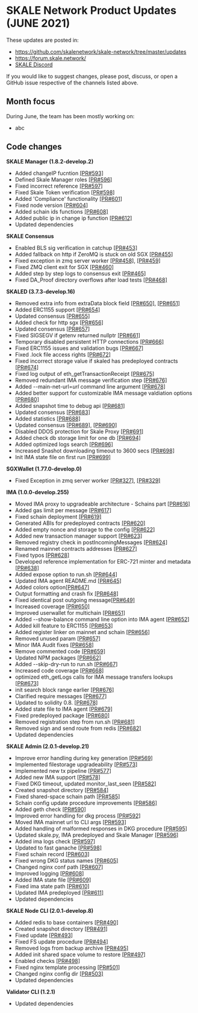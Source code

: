# SKALE Network Product Updates (JUNE 2021)

These updates are posted in: 

-   <https://github.com/skalenetwork/skale-network/tree/master/updates>
-   <https://forum.skale.network/>
-   [SKALE Discord](https://discord.gg/vvUtWJB)

If you would like to suggest changes, please post, discuss, or open a GitHub issue respective of the channels listed above.

## Month focus

During June, the team has been mostly working on:

-   abc


## Code changes

**SKALE Manager (1.8.2-develop.2)**

-   Added changeIP fucntion [\[PR#593\]](https://github.com/skalenetwork/skale-manager/pull/593)
-   Defined Skale Manager roles [\[PR#596\]](https://github.com/skalenetwork/skale-manager/pull/596)
-   Fixed incorrect reference [\[PR#597\]](https://github.com/skalenetwork/skale-manager/pull/597)
-   Fixed Skale Token verification [\[PR#598\]](https://github.com/skalenetwork/skale-manager/pull/598)
-   Added 'Compliance' functionality [\[PR#601\]](https://github.com/skalenetwork/skale-manager/pull/601)
-   Fixed node version [\[PR#604\]](https://github.com/skalenetwork/skale-manager/pull/604)
-   Added schain ids functions [\[PR#608\]](https://github.com/skalenetwork/skale-manager/pull/608)
-   Added public ip in change ip function [\[PR#612\]](https://github.com/skalenetwork/skale-manager/pull/612)
-   Updated dependencies

**SKALE Consensus**

-   Enabled BLS sig verification in catchup [\[PR#453\]](https://github.com/skalenetwork/skale-consensus/pull/453)
-   Added fallback on http if ZeroMQ is stuck on old SGX [\[PR#455\]](https://github.com/skalenetwork/skale-consensus/pull/455)
-   Fixed exception in zmq server worker [\[PR#458\]](https://github.com/skalenetwork/skale-consensus/pull/458), [\[PR#459\]](https://github.com/skalenetwork/skale-consensus/pull/459)
-   Fixed ZMQ client exit for SGX [\[PR#460\]](https://github.com/skalenetwork/skale-consensus/pull/460)
-   Added step by step logs to consensus exit [\[PR#465\]](https://github.com/skalenetwork/skale-consensus/pull/465)
-   Fixed DA_Proof directory overflows after load tests [\[PR#468\]](https://github.com/skalenetwork/skale-consensus/pull/468)

**SKALED (3.7.3-develop.16)**

-   Removed extra info from extraData block field [\[PR#650\]](https://github.com/skalenetwork/skaled/pull/650), [\[PR#651\]](https://github.com/skalenetwork/skaled/pull/651)
-   Added ERC1155 support [\[PR#654\]](https://github.com/skalenetwork/skaled/pull/654)
-   Updated consensus [\[PR#655\]](https://github.com/skalenetwork/skaled/pull/655)
-   Added check for http sgx [\[PR#656\]](https://github.com/skalenetwork/skaled/pull/656)
-   Updated consensus [\[PR#657\]](https://github.com/skalenetwork/skaled/pull/657)
-   Fixed SIGSEGV if getenv returned nullptr [\[PR#661\]](https://github.com/skalenetwork/skaled/pull/661)
-   Temporary disabled persistent HTTP connections [\[PR#666\]](https://github.com/skalenetwork/skaled/pull/666)
-   Fixed ERC1155 issues and validation bugs [\[PR#667\]](https://github.com/skalenetwork/skaled/pull/667)
-   Fixed .lock file access rights [\[PR#672\]](https://github.com/skalenetwork/skaled/pull/672)
-   Fixed incorrect storage value if skaled has predeployed contracts [\[PR#674\]](https://github.com/skalenetwork/skaled/pull/674)
-   Fixed log output of eth_getTransactionReceipt [\[PR#675\]](https://github.com/skalenetwork/skaled/pull/675)
-   Removed redundant IMA message verification step [\[PR#676\]](https://github.com/skalenetwork/skaled/pull/676)
-   Added --main-net-url=*url* command line argument [\[PR#678\]](https://github.com/skalenetwork/skaled/pull/678)
-   Added better support for customizable IMA message valdiation options [\[PR#680\]](https://github.com/skalenetwork/skaled/pull/680)
-   Added snapshot time to debug api [\[PR#681\]](https://github.com/skalenetwork/skaled/pull/681)
-   Updated consensus [\[PR#683\]](https://github.com/skalenetwork/skaled/pull/683)
-   Added statistics [\[PR#688\]](https://github.com/skalenetwork/skaled/pull/688)
-   Updated consensus [\[PR#689\]](https://github.com/skalenetwork/skaled/pull/689), [\[PR#690\]](https://github.com/skalenetwork/skaled/pull/690)
-   Disabled DDOS protection for Skale Proxy [\[PR#691\]](https://github.com/skalenetwork/skaled/pull/691)
-   Added check db storage limit for one db [\[PR#694\]](https://github.com/skalenetwork/skaled/pull/694)
-   Added optimized logs search [\[PR#696\]](https://github.com/skalenetwork/skaled/pull/696)
-   Increased Snashot downloading timeout to 3600 secs [\[PR#698\]](https://github.com/skalenetwork/skaled/pull/698)
-   Init IMA state file on first run [\[PR#699\]](https://github.com/skalenetwork/skaled/pull/699)

**SGXWallet (1.77.0-develop.0)**

-   Fixed Exception in zmq server worker [\[PR#327\]](https://github.com/skalenetwork/SGXWallet/pull/327), [\[PR#329\]](https://github.com/skalenetwork/SGXWallet/pull/329)

**IMA (1.0.0-develop.255)**

-   Moved IMA proxy to upgradeable architecture - Schains part [\[PR#616\]](https://github.com/skalenetwork/ima/pull/616)
-   Added gas limit per message [\[PR#617\]](https://github.com/skalenetwork/ima/pull/617)
-   Fixed schain deployment [\[PR#619\]](https://github.com/skalenetwork/ima/pull/619)
-   Generated ABIs for predeployed contracts [\[PR#620\]](https://github.com/skalenetwork/ima/pull/620)
-   Added empty nonce and storage to the config [\[PR#622\]](https://github.com/skalenetwork/ima/pull/622)
-   Added new transaction manager support [\[PR#623\]](https://github.com/skalenetwork/ima/pull/623)
-   Removed registry check in postIncomingMessages [\[PR#624\]](https://github.com/skalenetwork/ima/pull/624)
-   Renamed mainnet contracts addresses [\[PR#627\]](https://github.com/skalenetwork/ima/pull/627)
-   Fixed typos [\[PR#628\]](https://github.com/skalenetwork/ima/pull/628)
-   Developed reference implementation for ERC-721 minter and metadata [\[PR#638\]](https://github.com/skalenetwork/ima/pull/638)
-   Added expose option to run.sh [\[PR#644\]](https://github.com/skalenetwork/ima/pull/644)
-   Updated IMA agent README.md [\[PR#645\]](https://github.com/skalenetwork/ima/pull/645)
-   Added colors option[\[PR#647\]](https://github.com/skalenetwork/ima/pull/647)
-   Output formatting and crash fix [\[PR#648\]](https://github.com/skalenetwork/ima/pull/648)
-   Fixed identical post outgoing message[\[PR#649\]](https://github.com/skalenetwork/ima/pull/649)
-   Increased coverage [\[PR#650\]](https://github.com/skalenetwork/ima/pull/650)
-   Improved userwallet for multichain [\[PR#651\]](https://github.com/skalenetwork/ima/pull/651)
-   Added --show-balance command line option into IMA agent [\[PR#652\]](https://github.com/skalenetwork/ima/pull/652)
-   Added kill feature to ERC1155 [\[PR#653\]](https://github.com/skalenetwork/ima/pull/653)
-   Added register linker on mainnet and schain [\[PR#656\]](https://github.com/skalenetwork/ima/pull/656)
-   Removed unused param [\[PR#657\]](https://github.com/skalenetwork/ima/pull/657)
-   Minor IMA Audit fixes [\[PR#658\]](https://github.com/skalenetwork/ima/pull/658)
-   Remove commented code [\[PR#659\]](https://github.com/skalenetwork/ima/pull/659)
-   Updated NPM packages [\[PR#662\]](https://github.com/skalenetwork/ima/pull/662)
-   Added --skip-dry-run to run.sh [\[PR#667\]](https://github.com/skalenetwork/ima/pull/667)
-   Increased code coverage [\[PR#668\]](https://github.com/skalenetwork/ima/pull/668)
-   optimized eth_getLogs calls for IMA message transfers lookups [\[PR#673\]](https://github.com/skalenetwork/ima/pull/673)
-   init search block range earlier [\[PR#676\]](https://github.com/skalenetwork/ima/pull/676)
-   Clarified require messages [\[PR#677\]](https://github.com/skalenetwork/ima/pull/677)
-   Updated to solidity 0.8. [\[PR#678\]](https://github.com/skalenetwork/ima/pull/678)
-   Added state file to IMA agent [\[PR#679\]](https://github.com/skalenetwork/ima/pull/679)
-   Fixed predeployed package [\[PR#680\]](https://github.com/skalenetwork/ima/pull/680)
-   Removed registration step from run.sh [\[PR#681\]](https://github.com/skalenetwork/ima/pull/681)
-   Removed sign and send route from redis [\[PR#682\]](https://github.com/skalenetwork/ima/pull/682)
-   Updated dependencies

**SKALE Admin (2.0.1-develop.21)**

-   Improve error handling during key generation [\[PR#569\]](https://github.com/skalenetwork/skale-admin/pull/569)
-   Implemented filestorage upgradeability [\[PR#573\]](https://github.com/skalenetwork/skale-admin/pull/573)
-   Implemented new tx pipeline [\[PR#577\]](https://github.com/skalenetwork/skale-admin/pull/577)
-   Added new IMA support [\[PR#578\]](https://github.com/skalenetwork/skale-admin/pull/578)
-   Fixed DKG timeout, updated monitor_last_seen [\[PR#582\]](https://github.com/skalenetwork/skale-admin/pull/582)
-   Created snapshot directory [\[PR#584\]](https://github.com/skalenetwork/skale-admin/pull/584)
-   Fixed shared-space schain path [\[PR#585\]](https://github.com/skalenetwork/skale-admin/pull/585)
-  Schain config update procedure improvements [\[PR#586\]](https://github.com/skalenetwork/skale-admin/pull/586)
-   Added geth check [\[PR#590\]](https://github.com/skalenetwork/skale-admin/pull/590)
-   Improved error handling for dkg process [\[PR#592\]](https://github.com/skalenetwork/skale-admin/pull/592)
-   Moved IMA mainnet url to CLI args [\[PR#593\]](https://github.com/skalenetwork/skale-admin/pull/593)
-   Added handling of malformed responses in DKG procedure [\[PR#595\]](https://github.com/skalenetwork/skale-admin/pull/595)
-   Updated skale.py, IMA predeployed and Skale Manager [\[PR#596\]](https://github.com/skalenetwork/skale-admin/pull/596)
-   Added ima logs check [\[PR#597\]](https://github.com/skalenetwork/skale-admin/pull/597)
-   Updated to fast ganache [\[PR#598\]](https://github.com/skalenetwork/skale-admin/pull/598)
-   Fixed schain record [\[PR#603\]](https://github.com/skalenetwork/skale-admin/pull/603)
-   Fixed wrong DKG status names [\[PR#605\]](https://github.com/skalenetwork/skale-admin/pull/605)
-   Changed nginx conf path [\[PR#607\]](https://github.com/skalenetwork/skale-admin/pull/607)
-   Improved logging [\[PR#608\]](https://github.com/skalenetwork/skale-admin/pull/608)
-   Added IMA state file [\[PR#609\]](https://github.com/skalenetwork/skale-admin/pull/609)
-   Fixed ima state path [\[PR#610\]](https://github.com/skalenetwork/skale-admin/pull/610)
-   Updated IMA predeployed [\[PR#611\]](https://github.com/skalenetwork/skale-admin/pull/611)
-   Updated dependencies

**SKALE Node CLI (2.0.1-develop.8)**

-   Added redis to base containers [\[PR#490\]](https://github.com/skalenetwork/skale-node-cli/pull/490)
-   Created snapshot directory [\[PR#491\]](https://github.com/skalenetwork/skale-node-cli/pull/491)
-   Fixed update [\[PR#493\]](https://github.com/skalenetwork/skale-node-cli/pull/493)
-   Fixed FS update procedure [\[PR#494\]](https://github.com/skalenetwork/skale-node-cli/pull/494)
-   Removed logs from backup archive [\[PR#495\]](https://github.com/skalenetwork/skale-node-cli/pull/495)
-   Added init shared space volume to restore [\[PR#497\]](https://github.com/skalenetwork/skale-node-cli/pull/497)
-   Enabled checks [\[PR#498\]](https://github.com/skalenetwork/skale-node-cli/pull/498)
-   Fixed nginx template processing [\[PR#501\]](https://github.com/skalenetwork/skale-node-cli/pull/501)
-   Changed nginx config dir [\[PR#503\]](https://github.com/skalenetwork/skale-node-cli/pull/503)
-   Updated dependencies

**Validator CLI (1.2.1)**

-   Updated dependencies


